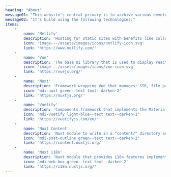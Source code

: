 ```yaml
---
heading: "About"
message01: "This website's central primary is to archive various development guides and tutorials for my self in the future, carefully explain them with images, code blocks, and repositories."
message02: "It's build using the following technologies:"
items:
    -
        name: 'Netlify'
        description: 'Hosting for static sites with benefits like collect form data, automatic deployment from repository pushes and more.'
        icon: 'image---/assets/images/icons/netlify-icon.svg'
        link: 'https://www.netlify.com/'
    -
        name: 'Vue'
        description: 'The base UI library that is used to display reactive variables, manage events, styles and more.'
        icon: 'image---/assets/images/icons/vue-icon.svg'
        link: 'https://vuejs.org/'
    -
        name: 'Nuxt'
        description: 'Framework wrapping Vue that manages: SSR, file path based routing, automatic vuex store, Webpack and much more through modules.'
        icon: 'mdi-nuxt green--text text--darken-2'
        link: 'https://nuxtjs.org/'
    -
        name: 'Vuetify'
        description: 'Components framework that implements the Material Design 2 specification from Google using Vue components also with various css and javascript helpers.'
        icon: 'mdi-vuetify light-blue--text text--darken-1'
        link: 'https://vuetifyjs.com/en/'
    -
        name: 'Nuxt Content'
        description: 'Nuxt module to write in a "content/" directory and fetch your files content through a MongoDB like API, acting as a Git-based Headless CMS.'
        icon: 'mdi-post-outline green--text text--darken-2'
        link: 'https://content.nuxtjs.org/'
    -
        name: 'Nuxt i18n'
        description: 'Nuxt module that provides i18n features implementing vue-i18n, adding route generation with locales, detect browser language, and more'
        icon: 'mdi-web-box green--text text--darken-2'
        link: 'https://i18n.nuxtjs.org/'
---
```


<d-about-techs :items="items">
</d-about-techs>
